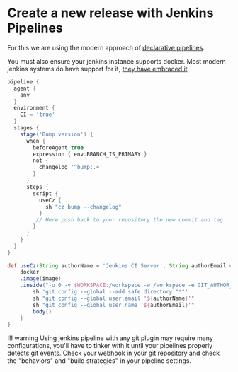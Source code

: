 # Create a new release with Jenkins Pipelines

For this we are using the modern approach of [declarative pipelines](https://www.jenkins.io/doc/book/pipeline/).

You must also ensure your jenkins instance supports docker.
Most modern jenkins systems do have support for it, [they have embraced it](https://www.jenkins.io/doc/book/pipeline/docker/).

```groovy
pipeline {
  agent {
    any
  }
  environment {
    CI = 'true'
  }
  stages {
    stage('Bump version') {
      when {
        beforeAgent true
        expression { env.BRANCH_IS_PRIMARY }
        not {
          changelog '^bump:.+'
        }
      }
      steps {
        script {
          useCz {
            sh "cz bump --changelog"
          }
         // Here push back to your repository the new commit and tag
        }
      }
    }
  }
}

def useCz(String authorName = 'Jenkins CI Server', String authorEmail = 'your-jenkins@email.com', String image =  'registry.hub.docker.com/commitizen/commitizen:latest', Closure body) {
    docker
    .image(image)
    .inside("-u 0 -v $WORKSPACE:/workspace -w /workspace -e GIT_AUTHOR_NAME='${authorName}' -e GIT_AUTHOR_EMAIL='${authorEmail}' -entrypoint='/bin/sh'") {
        sh 'git config --global --add safe.directory "*"'
        sh "git config --global user.email '${authorName}'"
        sh "git config --global user.name '${authorEmail}'"
        body()
    }
}
```

!!! warning
    Using jenkins pipeline with any git plugin may require many configurations,
    you'll have to tinker with it until your pipelines properly detects git events. Check your
    webhook in your git repository and check the "behaviors" and "build strategies" in
    your pipeline settings.
